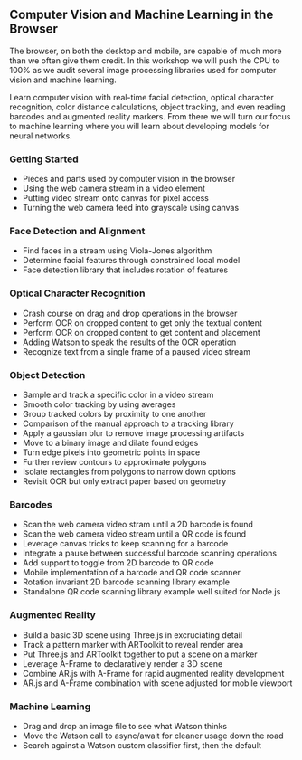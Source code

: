 ﻿## Computer Vision and Machine Learning in the Browser

The browser, on both the desktop and mobile, are capable of much more than we often give them credit. In this workshop we will push the CPU to 100% as we audit several image processing libraries used for computer vision and machine learning.  
  
Learn computer vision with real-time facial detection, optical character recognition, color distance calculations, object tracking, and even reading barcodes and augmented reality markers. From there we will turn our focus to machine learning where you will learn about developing models for neural networks.

### Getting Started

 - Pieces and parts used by computer vision in the browser
 - Using the web camera stream in a video element
 - Putting video stream onto canvas for pixel access
 - Turning the web camera feed into grayscale using canvas

### Face Detection and Alignment

- Find faces in a stream using Viola-Jones algorithm
- Determine facial features through constrained local model
- Face detection library that includes rotation of features

### Optical Character Recognition

- Crash course on drag and drop operations in the browser
- Perform OCR on dropped content to get only the textual content
- Perform OCR on dropped content to get content and placement
- Adding Watson to speak the results of the OCR operation
- Recognize text from a single frame of a paused video stream

### Object Detection

- Sample and track a specific color in a video stream
- Smooth color tracking by using averages
- Group tracked colors by proximity to one another
- Comparison of the manual approach to a tracking library
- Apply a gaussian blur to remove image processing artifacts
- Move to a binary image and dilate found edges
- Turn edge pixels into geometric points in space
- Further review contours to approximate polygons
- Isolate rectangles from polygons to narrow down options
- Revisit OCR but only extract paper based on geometry

### Barcodes

- Scan the web camera video stram until a 2D barcode is found
- Scan the web camera video stream until a QR code is found
- Leverage canvas tricks to keep scanning for a barcode
- Integrate a pause between successful barcode scanning operations
- Add support to toggle from 2D barcode to QR code
- Mobile implementation of a barcode and QR code scanner
- Rotation invariant 2D barcode scanning library example
- Standalone QR code scanning library example well suited for Node.js

### Augmented Reality

- Build a basic 3D scene using Three.js in excruciating detail
- Track a pattern marker with ARToolkit to reveal render area
- Put Three.js and ARToolkit together to put a scene on a marker
- Leverage A-Frame to declaratively render a 3D scene
- Combine AR.js with A-Frame for rapid augmented reality development
- AR.js and A-Frame combination with scene adjusted for mobile viewport

### Machine Learning

- Drag and drop an image file to see what Watson thinks
- Move the Watson call to async/await for cleaner usage down the road
- Search against a Watson custom classifier first, then the default

